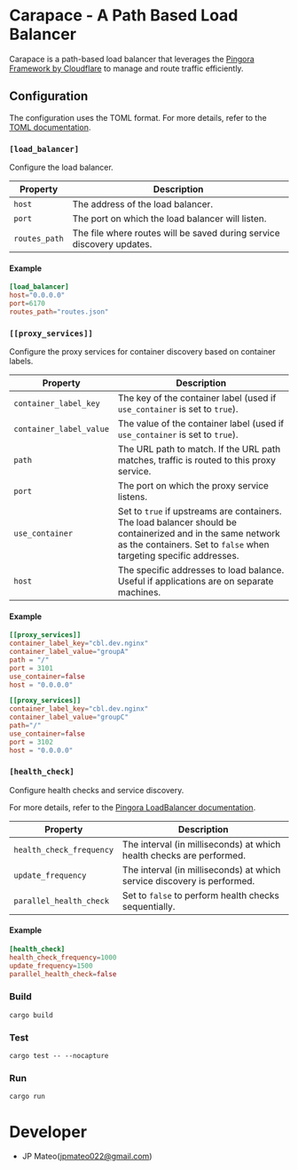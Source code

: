 # Carapace - A Path Based Load Balancer

Carapace is a path-based load balancer that leverages the [Pingora Framework by Cloudflare](https://github.com/cloudflare/pingora) to manage and route traffic efficiently.

## Configuration

The configuration uses the TOML format. For more details, refer to the [TOML documentation](https://toml.io/en/v1.0.0).

### `[load_balancer]`
Configure the load balancer.

| Property     | Description                                                           |
|--------------|-----------------------------------------------------------------------|
| `host`       | The address of the load balancer.                                     |
| `port`       | The port on which the load balancer will listen.                      |
| `routes_path`| The file where routes will be saved during service discovery updates. |

#### Example
```toml
[load_balancer]
host="0.0.0.0"
port=6170
routes_path="routes.json"
```

### `[[proxy_services]]`
Configure the proxy services for container discovery based on container labels.

| Property               | Description                                                                 |
|------------------------|-----------------------------------------------------------------------------|
| `container_label_key`  | The key of the container label (used if `use_container` is set to `true`).  |
| `container_label_value`| The value of the container label (used if `use_container` is set to `true`).|
| `path`                 | The URL path to match. If the URL path matches, traffic is routed to this proxy service. |
| `port`                 | The port on which the proxy service listens.                                |
| `use_container`        | Set to `true` if upstreams are containers. The load balancer should be containerized and in the same network as the containers. Set to `false` when targeting specific addresses. |
| `host`                 | The specific addresses to load balance. Useful if applications are on separate machines. |

#### Example
```toml
[[proxy_services]]
container_label_key="cbl.dev.nginx"
container_label_value="groupA"
path = "/"
port = 3101
use_container=false
host = "0.0.0.0"

[[proxy_services]]
container_label_key="cbl.dev.nginx"
container_label_value="groupC"
path="/"
use_container=false
port = 3102
host = "0.0.0.0"
```

### `[health_check]`
Configure health checks and service discovery.

For more details, refer to the [Pingora LoadBalancer documentation](https://docs.rs/pingora/0.2.0/pingora/lb/struct.LoadBalancer.html#structfield.health_check_frequency).

| Property                | Description                                                             |
|-------------------------|-------------------------------------------------------------------------|
| `health_check_frequency`| The interval (in milliseconds) at which health checks are performed.    |
| `update_frequency`      | The interval (in milliseconds) at which service discovery is performed. |
| `parallel_health_check` | Set to `false` to perform health checks sequentially.                   |

#### Example
```toml
[health_check]
health_check_frequency=1000
update_frequency=1500
parallel_health_check=false
```

### Build

```
cargo build
```

### Test

```
cargo test -- --nocapture
```

### Run

```
cargo run
```

# Developer
- JP Mateo(jpmateo022@gmail.com)